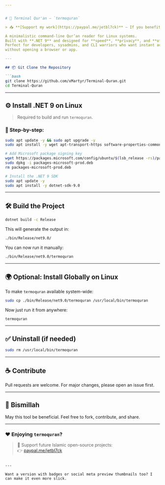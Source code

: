 ```yaml
---


# 🕋 Terminal Qur'an — `termoquran`

> 📥 **[Support my work](https://paypal.me/jetbl7ck)** – If you benefit from this tool, consider donating to help keep it alive and improving.

A minimalistic command-line Qur’an reader for Linux systems.  
Built with **.NET 9** and designed for **speed**, **privacy**, and **offline use**.  
Perfect for developers, sysadmins, and CLI warriors who want instant access to the Qur’an  
without opening a browser or app.

---
```

```markdown
## 📦 Git Clone the Repository

```bash
git clone https://github.com/xMartyr/Terminal-Quran.git
cd Terminal-Quran
```

---

## ⚙️ Install .NET 9 on Linux

> Required to build and run `termoquran`.

### 🧪 Step-by-step:

```bash
sudo apt update -y && sudo apt upgrade -y
sudo apt install -y wget apt-transport-https software-properties-common

# Add Microsoft package signing key
wget https://packages.microsoft.com/config/ubuntu/$(lsb_release -rs)/packages-microsoft-prod.deb -O packages-microsoft-prod.deb
sudo dpkg -i packages-microsoft-prod.deb
rm packages-microsoft-prod.deb

# Install the .NET 9 SDK
sudo apt update -y
sudo apt install -y dotnet-sdk-9.0
```

---

## 🛠️ Build the Project

```bash
dotnet build -c Release
```

This will generate the output in:

```bash
./bin/Release/net9.0/
```

You can now run it manually:

```bash
./bin/Release/net9.0/termoquran
```

---

## 🌍 Optional: Install Globally on Linux

To make `termoquran` available system-wide:

```bash
sudo cp ./bin/Release/net9.0/termoquran /usr/local/bin/termoquran
```

Now just run it from anywhere:

```bash
termoquran
```

---

## ✅ Uninstall (if needed)

```bash
sudo rm /usr/local/bin/termoquran
```

---

## ☕ Contribute

Pull requests are welcome. For major changes, please open an issue first.

---

## 🙏 Bismillah

May this tool be beneficial. Feel free to fork, contribute, and share.

---

### ❤️ Enjoying `termoquran`?

> 🕋 Support future Islamic open-source projects:  
> 👉 [paypal.me/jetbl7ck](https://paypal.me/jetbl7ck)
```

---

Want a version with badges or social meta preview thumbnails too? I can make it even more slick.
